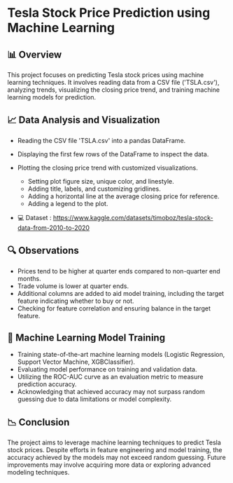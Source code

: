 # Tesla Stock Price Prediction using Machine Learning

## 📊 **Overview**

This project focuses on predicting Tesla stock prices using machine learning techniques. It involves reading data from a CSV file ('TSLA.csv'), analyzing trends, visualizing the closing price trend, and training machine learning models for prediction.

## 📈 **Data Analysis and Visualization**

- Reading the CSV file 'TSLA.csv' into a pandas DataFrame.
- Displaying the first few rows of the DataFrame to inspect the data.
- Plotting the closing price trend with customized visualizations.
  - Setting plot figure size, unique color, and linestyle.
  - Adding title, labels, and customizing gridlines.
  - Adding a horizontal line at the average closing price for reference.
  - Adding a legend to the plot.

- 💻 Dataset : https://www.kaggle.com/datasets/timoboz/tesla-stock-data-from-2010-to-2020

## 🔍 **Observations**

- Prices tend to be higher at quarter ends compared to non-quarter end months.
- Trade volume is lower at quarter ends.
- Additional columns are added to aid model training, including the target feature indicating whether to buy or not.
- Checking for feature correlation and ensuring balance in the target feature.

## 🤖 **Machine Learning Model Training**

- Training state-of-the-art machine learning models (Logistic Regression, Support Vector Machine, XGBClassifier).
- Evaluating model performance on training and validation data.
- Utilizing the ROC-AUC curve as an evaluation metric to measure prediction accuracy.
- Acknowledging that achieved accuracy may not surpass random guessing due to data limitations or model complexity.

## 📉 **Conclusion**

The project aims to leverage machine learning techniques to predict Tesla stock prices. Despite efforts in feature engineering and model training, the accuracy achieved by the models may not exceed random guessing. Future improvements may involve acquiring more data or exploring advanced modeling techniques.
 
